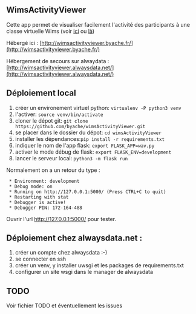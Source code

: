 


## WimsActivityViewer

Cette app permet de visualiser facilement l'activité des participants à une classe virtuelle Wims 
(voir [ici](https://wims.univ-mrs.fr/wims/) ou [là](https://wimsedu.info/))

Hébergé ici : [http://wimsactivityviewer.byache.fr/](http://wimsactivityviewer.byache.fr/)

Hébergement de secours sur alwaydata : [http://wimsactivityviewer.alwaysdata.net/](http://wimsactivityviewer.alwaysdata.net/)


## Déploiement local

1. créer un environement virtuel python: `virtualenv -P python3 venv`
2. l'activer: `source venv/bin/activate`
3. cloner le dépot git: `git clone https://github.com/byache/wimsActivityViewer.git`
4. se placer dans le dossier du dépot: `cd wimsActivityViewer`
5. installer les dépendances:`pip install -r requirements.txt`
5. indiquer le nom de l'app flask: `export FLASK_APP=wav.py`
6. activer le mode débug de flask: `export FLASK_ENV=development`
7. lancer le serveur local: `python3 -m flask run`

Normalement on a un retour du type :
```
 * Environment: development
 * Debug mode: on
 * Running on http://127.0.0.1:5000/ (Press CTRL+C to quit)
 * Restarting with stat
 * Debugger is active!
 * Debugger PIN: 172-164-488

```
Ouvrir l'url http://127.0.0.1:5000/ pour tester.

## Déploiement chez alwaysdata.net :

1. créer un compte chez alwaysdata :-)
2. se connecter en ssh
3. créer un venv, y installer uwsgi et les packages de requirements.txt
4. configurer un site wsgi dans le manager de alwaysdata


## TODO
Voir fichier TODO et éventuellement les issues
